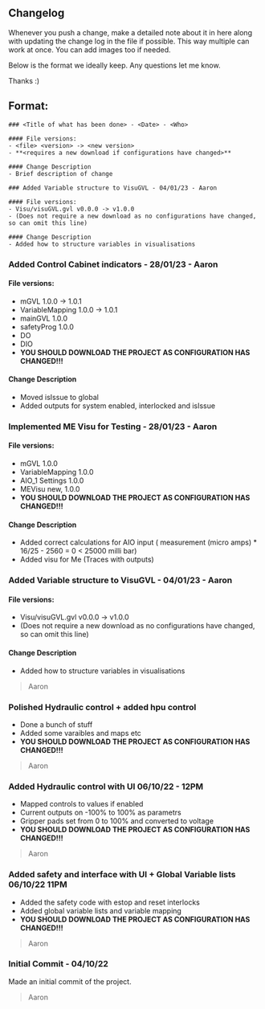 ## Changelog
Whenever you push a change, make a detailed note about it in here along with updating the change log in the file if possible. This way multiple can work at once. You can add images too if needed.

Below is the format we ideally keep. Any questions let me know.

Thanks :)

## Format:

```
### <Title of what has been done> - <Date> - <Who>

#### File versions: 
- <file> <version> -> <new version>
- **<requires a new download if configurations have changed>**

#### Change Description
- Brief description of change

```

```
### Added Variable structure to VisuGVL - 04/01/23 - Aaron

#### File versions: 
- Visu/visuGVL.gvl v0.0.0 -> v1.0.0
- (Does not require a new download as no configurations have changed, so can omit this line)

#### Change Description
- Added how to structure variables in visualisations

```

### Added Control Cabinet indicators - 28/01/23 - Aaron
#### File versions: 
- mGVL 1.0.0 -> 1.0.1
- VariableMapping 1.0.0 -> 1.0.1
- mainGVL 1.0.0
- safetyProg 1.0.0
- DO 
- DIO
-  **YOU SHOULD DOWNLOAD THE PROJECT AS CONFIGURATION HAS CHANGED!!!**

#### Change Description
- Moved isIssue to global
- Added outputs for system enabled, interlocked and isIssue
  
### Implemented ME Visu for Testing - 28/01/23 - Aaron
#### File versions: 
- mGVL 1.0.0
- VariableMapping 1.0.0
- AIO_1 Settings 1.0.0
- MEVisu new, 1.0.0
-  **YOU SHOULD DOWNLOAD THE PROJECT AS CONFIGURATION HAS CHANGED!!!**
#### Change Description
- Added correct calculations for AIO input ( measurement (micro amps) * 16/25 - 2560 = 0 < 25000 milli bar) 
- Added visu for Me (Traces with outputs)
### Added Variable structure to VisuGVL - 04/01/23 - Aaron

#### File versions: 
- Visu/visuGVL.gvl v0.0.0 -> v1.0.0
- (Does not require a new download as no configurations have changed, so can omit this line)

#### Change Description
- Added how to structure variables in visualisations



> Aaron

### Polished Hydraulic control + added hpu control
- Done a bunch of stuff
- Added some varaibles and maps etc
-  **YOU SHOULD DOWNLOAD THE PROJECT AS CONFIGURATION HAS CHANGED!!!**

> Aaron 
### Added Hydraulic control with UI 06/10/22 - 12PM
- Mapped controls to values if enabled
- Current outputs on -100% to 100% as parametrs
- Gripper pads set from 0 to 100% and converted to voltage
- **YOU SHOULD DOWNLOAD THE PROJECT AS CONFIGURATION HAS CHANGED!!!**

> Aaron


### Added safety and interface with UI + Global Variable lists 06/10/22 11PM
- Added the safety code with estop and reset interlocks
- Added global variable lists and variable mapping
- **YOU SHOULD DOWNLOAD THE PROJECT AS CONFIGURATION HAS CHANGED!!!**

> Aaron

### Initial Commit - 04/10/22
Made an initial commit of the project. 

> Aaron

